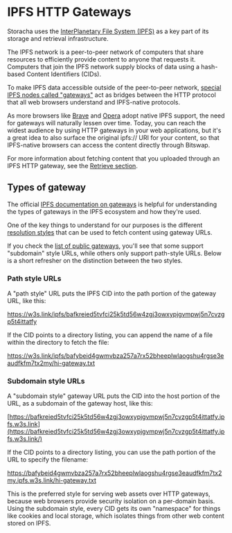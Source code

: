 # IPFS HTTP Gateways

Storacha uses the [InterPlanetary File System (IPFS)](https://ipfs.io/) as a key part of its storage and retrieval infrastructure.

The IPFS network is a peer-to-peer network of computers that share resources to efficiently provide content to anyone that requests it. Computers that join the IPFS network supply blocks of data using a hash-based Content Identifiers (CIDs).

To make IPFS data accessible outside of the peer-to-peer network, [special IPFS nodes called "gateways"](https://docs.ipfs.io/concepts/ipfs-gateway/) act as bridges between the HTTP protocol that all web browsers understand and IPFS-native protocols.

As more browsers like [Brave](https://brave.com/ipfs-support/) and [Opera](https://blogs.opera.com/tips-and-tricks/2021/02/opera-crypto-files-for-keeps-ipfs-unstoppable-domains/) adopt native IPFS support, the need for gateways will naturally lessen over time. Today, you can reach the widest audience by using HTTP gateways in your web applications, but it's a great idea to also surface the original ipfs:// URI for your content, so that IPFS-native browsers can access the content directly through Bitswap.

For more information about fetching content that you uploaded through an IPFS HTTP gateway, see the [Retrieve section](/how-to/retrieve).

## Types of gateway

The official [IPFS documentation on gateways](https://docs.ipfs.io/concepts/ipfs-gateway/) is helpful for understanding the types of gateways in the IPFS ecosystem and how they're used.

One of the key things to understand for our purposes is the different [resolution styles](https://docs.ipfs.io/concepts/ipfs-gateway/#resolution-style) that can be used to fetch content using gateway URLs.

If you check the [list of public gateways](https://ipfs.github.io/public-gateway-checker/), you'll see that some support "subdomain" style URLs, while others only support path-style URLs. Below is a short refresher on the distinction between the two styles.

### Path style URLs

A "path style" URL puts the IPFS CID into the path portion of the gateway URL, like this:

<https://w3s.link/ipfs/bafkreied5tvfci25k5td56w4zgj3owxypjgvmpwj5n7cvzgp5t4ittatfy>

If the CID points to a directory listing, you can append the name of a file within the directory to fetch the file:

<https://w3s.link/ipfs/bafybeid4gwmvbza257a7rx52bheeplwlaogshu4rgse3eaudfkfm7tx2my/hi-gateway.txt>

### Subdomain style URLs

A "subdomain style" gateway URL puts the CID into the host portion of the URL, as a subdomain of the gateway host, like this:

[https://bafkreied5tvfci25k5td56w4zgj3owxypjgvmpwj5n7cvzgp5t4ittatfy.ipfs.w3s.link](https://bafkreied5tvfci25k5td56w4zgj3owxypjgvmpwj5n7cvzgp5t4ittatfy.ipfs.w3s.link/)

If the CID points to a directory listing, you can use the path portion of the URL to specify the filename:

https://bafybeid4gwmvbza257a7rx52bheeplwlaogshu4rgse3eaudfkfm7tx2my.ipfs.w3s.link/hi-gateway.txt

This is the preferred style for serving web assets over HTTP gateways, because web browsers provide security isolation on a per-domain basis. Using the subdomain style, every CID gets its own "namespace" for things like cookies and local storage, which isolates things from other web content stored on IPFS.
